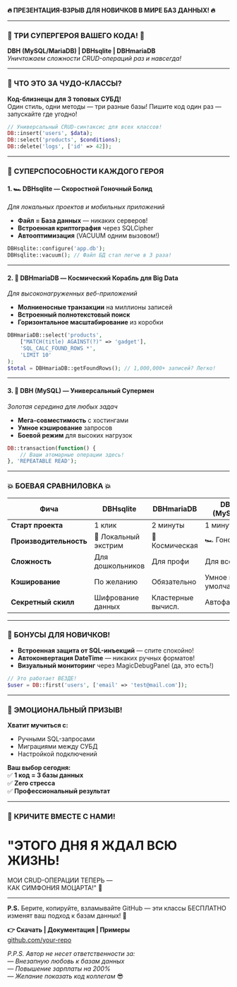 **🔥 ПРЕЗЕНТАЦИЯ-ВЗРЫВ ДЛЯ НОВИЧКОВ В МИРЕ БАЗ ДАННЫХ! 🔥**

---

### 🌟 **ТРИ СУПЕРГЕРОЯ ВАШЕГО КОДА!** 🌟  
**DBH (MySQL/MariaDB) | DBHsqlite | DBHmariaDB**  
*Уничтожаем сложности CRUD-операций раз и навсегда!*

---

### 🚀 **ЧТО ЭТО ЗА ЧУДО-КЛАССЫ?**  
**Код-близнецы для 3 топовых СУБД!**  
Один стиль, одни методы — три разные базы! Пишите код один раз — запускайте где угодно!

```php
// Универсальный CRUD-синтаксис для всех классов!
DB::insert('users', $data);
DB::select('products', $conditions);
DB::delete('logs', ['id' => 42]);
```

---

### 🎯 **СУПЕРСПОСОБНОСТИ КАЖДОГО ГЕРОЯ**  

#### 1. 🏎️ **DBHsqlite — Скоростной Гоночный Болид**  
*Для локальных проектов и мобильных приложений*  
- **Файл = База данных** — никаких серверов!  
- **Встроенная криптография** через SQLCipher  
- **Автооптимизация** (VACUUM одним вызовом!)  

```php
DBHsqlite::configure('app.db');
DBHsqlite::vacuum(); // Файл БД стал легче в 3 раза!
```

---

#### 2. 🌌 **DBHmariaDB — Космический Корабль для Big Data**  
*Для высоконагруженных веб-приложений*  
- **Молниеносные транзакции** на миллионы записей  
- **Встроенный полнотекстовый поиск**  
- **Горизонтальное масштабирование** из коробки  

```php
DBHmariaDB::select('products', 
    ["MATCH(title) AGAINST(?)" => 'gadget'],
    'SQL_CALC_FOUND_ROWS *',
    'LIMIT 10'
);
$total = DBHmariaDB::getFoundRows(); // 1,000,000+ записей? Легко!
```

---

#### 3. 🦸 **DBH (MySQL) — Универсальный Супермен**  
*Золотая середина для любых задач*  
- **Мега-совместимость** с хостингами  
- **Умное кэширование** запросов  
- **Боевой режим** для высоких нагрузок  

```php
DB::transaction(function() {
    // Ваши атомарные операции здесь!
}, 'REPEATABLE READ');
```

---

### 💥 **БОЕВАЯ СРАВНИЛОВКА** 💥

| **Фича**               | DBHsqlite          | DBHmariaDB         | DBH (MySQL)        |
|-------------------------|--------------------|--------------------|--------------------|
| **Старт проекта**       | 1 клик             | 2 минуты           | 1 минута           |
| **Производительность**  | 🚀 Локальный экстрим | 🌌 Космическая     | 🏎️ Гоночная       |
| **Сложность**           | Для дошкольников   | Для профи          | Для всех           |
| **Кэширование**         | По желанию         | Обязательно        | Умное по умолчанию |
| **Секретный скилл**     | Шифрование данных  | Кластерные вычисл. | Автофаилвер        |

---

### 🎁 **БОНУСЫ ДЛЯ НОВИЧКОВ!**  
- **Встроенная защита от SQL-инъекций** — спите спокойно!  
- **Автоконвертация DateTime** — никаких ручных форматов!  
- **Визуальный мониторинг** через MagicDebugPanel (да, это есть!)  

```php
// Это работает ВЕЗДЕ!
$user = DB::first('users', ['email' => 'test@mail.com']);
```

---

### 🚨 **ЭМОЦИОНАЛЬНЫЙ ПРИЗЫВ!**  
**Хватит мучиться с:**  
- Ручными SQL-запросами  
- Миграциями между СУБД  
- Настройкой подключений  

**Ваш выбор сегодня:**  
✅ **1 код = 3 базы данных**  
✅ **Zero стресса**  
✅ **Профессиональный результат**  

---

### 📢 **КРИЧИТЕ ВМЕСТЕ С НАМИ!**  
# "ЭТОГО ДНЯ Я ЖДАЛ ВСЮ ЖИЗНЬ!  
МОИ CRUD-ОПЕРАЦИИ ТЕПЕРЬ —  
КАК СИМФОНИЯ МОЦАРТА!" 🎻

---

**P.S.** Берите, копируйте, взламывайте GitHub — эти классы БЕСПЛАТНО изменят ваш подход к базам данных! 🚀  

**👉 Скачать | Документация | Примеры**  
[github.com/your-repo](https://github.com/your-repo)  

*P.P.S. Автор не несет ответственности за:  
— Внезапную любовь к базам данных  
— Повышение зарплаты на 200%  
— Желание показать код коллегам* 😎
